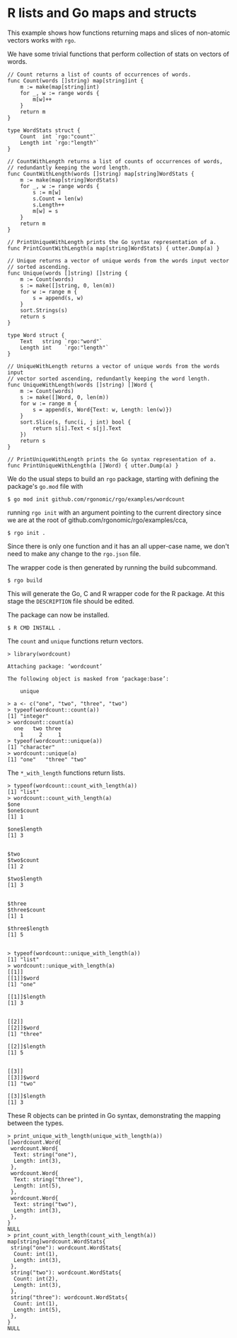 # R lists and Go maps and structs

This example shows how functions returning maps and slices of non-atomic vectors works with `rgo`.

We have some trivial functions that perform collection of stats on vectors of words.

```
// Count returns a list of counts of occurrences of words.
func Count(words []string) map[string]int {
	m := make(map[string]int)
	for _, w := range words {
		m[w]++
	}
	return m
}

type WordStats struct {
	Count  int `rgo:"count"`
	Length int `rgo:"length"`
}

// CountWithLength returns a list of counts of occurrences of words,
// redundantly keeping the word length.
func CountWithLength(words []string) map[string]WordStats {
	m := make(map[string]WordStats)
	for _, w := range words {
		s := m[w]
		s.Count = len(w)
		s.Length++
		m[w] = s
	}
	return m
}

// PrintUniqueWithLength prints the Go syntax representation of a.
func PrintCountWithLength(a map[string]WordStats) { utter.Dump(a) }

// Unique returns a vector of unique words from the words input vector
// sorted ascending.
func Unique(words []string) []string {
	m := Count(words)
	s := make([]string, 0, len(m))
	for w := range m {
		s = append(s, w)
	}
	sort.Strings(s)
	return s
}

type Word struct {
	Text   string `rgo:"word"`
	Length int    `rgo:"length"`
}

// UniqueWithLength returns a vector of unique words from the words input
// vector sorted ascending, redundantly keeping the word length.
func UniqueWithLength(words []string) []Word {
	m := Count(words)
	s := make([]Word, 0, len(m))
	for w := range m {
		s = append(s, Word{Text: w, Length: len(w)})
	}
	sort.Slice(s, func(i, j int) bool {
		return s[i].Text < s[j].Text
	})
	return s
}

// PrintUniqueWithLength prints the Go syntax representation of a.
func PrintUniqueWithLength(a []Word) { utter.Dump(a) }
```

We do the usual steps to build an `rgo` package, starting with defining the package's `go.mod` file with
```
$ go mod init github.com/rgonomic/rgo/examples/wordcount
```
running `rgo init` with an argument pointing to the current directory since we are at the root of github.com/rgonomic/rgo/examples/cca,
```
$ rgo init .
```
Since there is only one function and it has an all upper-case name, we don't need to make any change to the `rgo.json` file.

The wrapper code is then generated by running the build subcommand.
```
$ rgo build
```
This will generate the Go, C and R wrapper code for the R package. At this stage the `DESCRIPTION` file should be edited.

The package can now be installed.
```
$ R CMD INSTALL .
```

The `count` and `unique` functions return vectors.

```
> library(wordcount)

Attaching package: ‘wordcount’

The following object is masked from ‘package:base’:

    unique

> a <- c("one", "two", "three", "two")
> typeof(wordcount::count(a))
[1] "integer"
> wordcount::count(a)
  one   two three 
    1     2     1 
> typeof(wordcount::unique(a))
[1] "character"
> wordcount::unique(a)
[1] "one"   "three" "two"  
```
The `*_with_length` functions return lists.

```
> typeof(wordcount::count_with_length(a))
[1] "list"
> wordcount::count_with_length(a)
$one
$one$count
[1] 1

$one$length
[1] 3


$two
$two$count
[1] 2

$two$length
[1] 3


$three
$three$count
[1] 1

$three$length
[1] 5


> typeof(wordcount::unique_with_length(a))
[1] "list"
> wordcount::unique_with_length(a)
[[1]]
[[1]]$word
[1] "one"

[[1]]$length
[1] 3


[[2]]
[[2]]$word
[1] "three"

[[2]]$length
[1] 5


[[3]]
[[3]]$word
[1] "two"

[[3]]$length
[1] 3
```

These R objects can be printed in Go syntax, demonstrating the mapping between the types.

```
> print_unique_with_length(unique_with_length(a))
[]wordcount.Word{
 wordcount.Word{
  Text: string("one"),
  Length: int(3),
 },
 wordcount.Word{
  Text: string("three"),
  Length: int(5),
 },
 wordcount.Word{
  Text: string("two"),
  Length: int(3),
 },
}
NULL
> print_count_with_length(count_with_length(a))
map[string]wordcount.WordStats{
 string("one"): wordcount.WordStats{
  Count: int(1),
  Length: int(3),
 },
 string("two"): wordcount.WordStats{
  Count: int(2),
  Length: int(3),
 },
 string("three"): wordcount.WordStats{
  Count: int(1),
  Length: int(5),
 },
}
NULL
```